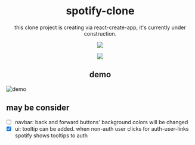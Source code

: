 <div align="center">
  <h1>spotify-clone</h1>
</div>
<p align="center">this clone project is creating via react-create-app, it's currently under construction.</p>

<p align="center">
  <img src="https://user-images.githubusercontent.com/71569044/188719435-e429ddea-6f68-404a-9f82-742d3ba433ba.gif" />
</p>
<p align="center">
  <img src="https://progress-bar.dev/8" />
</p>
<div align="center">
  <h2>demo</h2>
</div>

![demo](https://user-images.githubusercontent.com/71569044/188735917-fdbd8cbf-ef81-4265-9ea4-1acc09208398.png)

## may be consider

 - [ ] navbar: back and forward buttons' background colors will be changed
 - [X] ui: tooltip can be added. when non-auth user clicks for auth-user-links spotify shows tooltips to auth